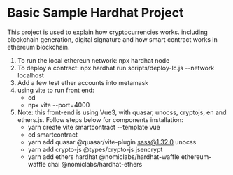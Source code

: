 # Basic Sample Hardhat Project

This project is used to explain how cryptocurrencies works. including blockchain generation, digital signature and how smart contract works in ethereum blockchain.


1. To run the local ethereun network: npx hardhat node
2. To deploy a contract: npx hardhat run scripts/deploy-lc.js --network localhost
3. Add a few test ether accounts into metamask
3. using vite to run front end:
    - cd <project folder>
    - npx vite --port=4000
4. Note: this front-end is using Vue3, with quasar, unocss, cryptojs, en and ethers.js. Follow steps below for components installation:
    - yarn create vite smartcontract --template vue
    - cd smartcontract
    - yarn add quasar @quasar/vite-plugin sass@1.32.0 unocss
    - yarn add crypto-js @types/crypto-js jsencrypt
    - yarn add ethers hardhat @nomiclabs/hardhat-waffle ethereum-waffle chai @nomiclabs/hardhat-ethers
